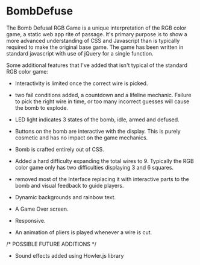 # BombDefuse

The Bomb Defusal RGB Game is a unique interpretation of the RGB color game, a static web app rite of passage. It's primary purpose is to show a more advanced understanding of CSS and Javascript than is typically required to make the original base game. The game has been written in standard javascript with use of jQuery for a single function.


Some additional features that I've added that isn't typical of the standard RGB color game:

- Interactivity is limited once the correct wire is picked.

- two fail conditions added, a countdown and a lifeline mechanic. Failure to pick the right wire in time, or too many incorrect guesses will cause the bomb to explode. 

- LED light indicates 3 states of the bomb, idle, armed and defused. 

- Buttons on the bomb are interactive with the display. This is purely cosmetic and has no impact on the game mechanics. 

- Bomb is crafted entirely out of CSS.

- Added a hard difficulty expanding the total wires to 9. Typically the RGB color game only has two difficulties displaying 3 and 6 squares.

- removed most of the Interface replacing it with interactive parts to the bomb and visual feedback to guide players.

- Dynamic backgrounds and rainbow text.

- A Game Over screen.

- Responsive.

- An animation of pliers is played whenever a wire is cut.

/* POSSIBLE FUTURE ADDITIONS */

- Sound effects added using Howler.js library
